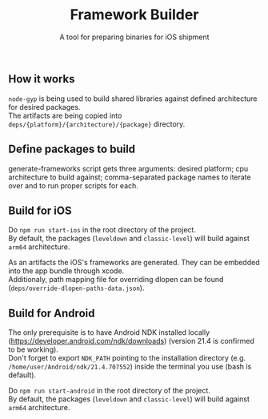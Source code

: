 <p align="center">
  <h1 align="center"><b>Framework Builder</b></h1>
  <p align="center">
    A tool for preparing binaries for iOS shipment
    <br />
    <br />
    <br />
   </p>
</p>

## How it works
`node-gyp` is being used to build shared libraries against defined architecture for desired packages.  
The artifacts are being copied into `deps/{platform}/{architecture}/{package}` directory.

## Define packages to build
generate-frameworks script gets three arguments: desired platform; cpu architecture to build against; comma-separated package names to iterate over and to run proper scripts for each.

## Build for iOS
Do `npm run start-ios` in the root directory of the project.  
By default, the packages (`leveldown` and `classic-level`) will build against `arm64` architecture.


As an artifacts the iOS's frameworks are generated. They can be embedded into the app bundle through xcode.  
Additionaly, path mapping file for overriding dlopen can be found (`deps/override-dlopen-paths-data.json`).

## Build for Android
The only prerequisite is to have Android NDK installed locally (https://developer.android.com/ndk/downloads) (version 21.4 is confirmed to be working).  
Don't forget to export `NDK_PATH` pointing to the installation directory (e.g. `/home/user/Android/ndk/21.4.707552`) inside the terminal you use (bash is default).  


Do `npm run start-android` in the root directory of the project.  
By default, the packages (`leveldown` and `classic-level`) will build against `arm64` architecture.

<br/>
<br/>

